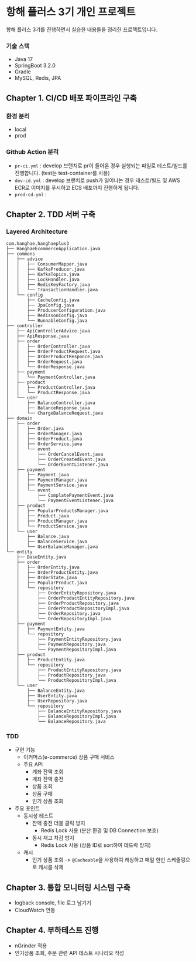# 항해 플러스 3기 개인 프로젝트
항해 플러스 3기를 진행하면서 실습한 내용들을 정리한 프로젝트입니다.

### 기술 스택
- Java 17
- SpringBoot 3.2.0
- Gradle
- MySQL, Redis, JPA

## Chapter 1. CI/CD 배포 파이프라인 구축
### 환경 분리
- local
- prod

### Github Action 분리
- ```pr-ci.yml``` : develop 브랜치로 pr이 들어온 경우 실행되는 파일로 테스트/빌드를 진행합니다. (test는 test-container를 사용)
- ```dev-cd.yml``` : develop 브랜치로 push가 일어나는 경우 테스트/빌드 및 AWS ECR로 이미지를 푸시하고 ECS 배포까지 진행하게 됩니다.
- ```prod-cd.yml``` : 

## Chapter 2. TDD 서버 구축
### Layered Architecture
```
com.hanghae.hanghaeplus3
├── HanghaeEcommerceApplication.java
├── commons
│   ├── advice
│   │   ├── ConsumerMapper.java
│   │   ├── KafkaProducer.java
│   │   ├── KafkaTopics.java
│   │   ├── LockHandler.java
│   │   ├── RedisKeyFactory.java
│   │   └── TransactionHandler.java
│   └── config
│       ├── CacheConfig.java
│       ├── JpaConfig.java
│       ├── ProducerConfiguration.java
│       ├── RedissonConfig.java
│       └── RunnableConfig.java
├── controller
│   ├── ApiControllerAdvice.java
│   ├── ApiResponse.java
│   ├── order
│   │   ├── OrderController.java
│   │   ├── OrderProductRequest.java
│   │   ├── OrderProductResponce.java
│   │   ├── OrderRequest.java
│   │   └── OrderResponse.java
│   ├── payment
│   │   └── PaymentController.java
│   ├── product
│   │   ├── ProductController.java
│   │   └── ProductResponse.java
│   └── user
│       ├── BalanceController.java
│       ├── BalanceResponse.java
│       └── ChargeBalanceRequest.java
├── domain
│   ├── order
│   │   ├── Order.java
│   │   ├── OrderManager.java
│   │   ├── OrderProduct.java
│   │   ├── OrderService.java
│   │   └── event
│   │       ├── OrderCancelEvent.java
│   │       ├── OrderCreatedEvent.java
│   │       └── OrderEventListener.java
│   ├── payment
│   │   ├── Payment.java
│   │   ├── PaymentManager.java
│   │   ├── PaymentService.java
│   │   └── event
│   │       ├── ComplatePaymentEvent.java
│   │       └── PaymentEventListener.java
│   ├── product
│   │   ├── PopularProductsManager.java
│   │   ├── Product.java
│   │   ├── ProductManager.java
│   │   └── ProductService.java
│   └── user
│       ├── Balance.java
│       ├── BalanceService.java
│       └── UserBalanceManager.java
└── entity
    ├── BaseEntity.java
    ├── order
    │   ├── OrderEntity.java
    │   ├── OrderProductEntity.java
    │   ├── OrderState.java
    │   ├── PopularProduct.java
    │   └── repository
    │       ├── OrderEntityRepository.java
    │       ├── OrderProductEntityRepository.java
    │       ├── OrderProductRepository.java
    │       ├── OrderProductRepositoryImpl.java
    │       ├── OrderRepository.java
    │       └── OrderRepositoryImpl.java
    ├── payment
    │   ├── PaymentEntity.java
    │   └── repository
    │       ├── PaymentEntityRepository.java
    │       ├── PaymentRepository.java
    │       └── PaymentRepositoryImpl.java
    ├── product
    │   ├── ProductEntity.java
    │   └── repository
    │       ├── ProductEntityRepository.java
    │       ├── ProductRepository.java
    │       └── ProductRepositoryImpl.java
    └── user
        ├── BalanceEntity.java
        ├── UserEntity.java
        ├── UserRepository.java
        └── repository
            ├── BalanceEntityRepository.java
            ├── BalanceRepositoryImpl.java
            └── BalanceRepository.java
```
### TDD
- 구현 기능
  - 이커머스(e-commerce) 상품 구매 서비스
  - 주요 API
    - 계좌 잔액 조회
    - 계좌 잔액 충전
    - 상품 조회
    - 상품 구매
    - 인기 상품 조회
- 주요 포인트
  - 동시성 테스트
    - 잔액 충전 더블 클릭 방지
      - Redis Lock 사용 (분산 환경 및 DB Connection 보호)
    - 동시 재고 차감 방지
      - Redis Lock 사용 (상품 ID로 sort하여 데드락 방지)
  - 캐시
    - 인기 상품 조회 ->  ```@Cacheable```을 사용하여 캐싱하고 매일 한번 스케줄링으로 캐시를 삭제

## Chapter 3. 통합 모니터링 시스템 구축
- logback console, file 로그 남기기
- CloudWatch 연동

## Chapter 4. 부하테스트 진행
- nGrinder 적용
- 인기상품 조회, 주문 관련 API 테스트 시나리오 작성
